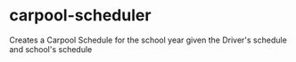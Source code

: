 # carpool-scheduler
Creates a Carpool Schedule for the school year given the Driver's schedule and school's schedule
